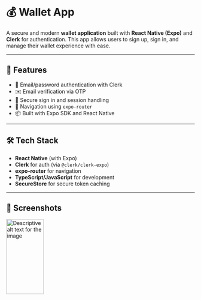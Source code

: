 # 💰 Wallet App

A secure and modern **wallet application** built with **React Native (Expo)** and **Clerk** for authentication. This app allows users to sign up, sign in, and manage their wallet experience with ease.

---

## 📱 Features

- 🔐 Email/password authentication with Clerk
- ✉️ Email verification via OTP
- 🚪 Secure sign in and session handling
- 🧭 Navigation using `expo-router`
- 📦 Built with Expo SDK and React Native

---

## 🛠 Tech Stack

- **React Native** (with Expo)
- **Clerk** for auth (via `@clerk/clerk-expo`)
- **expo-router** for navigation
- **TypeScript/JavaScript** for development
- **SecureStore** for secure token caching

---


## 📸 Screenshots

<img src="![img1](https://github.com/user-attachments/assets/2c64234f-4ff6-4c20-9cd0-b3188990f306)
" alt="Descriptive alt text for the image" width="100" height="200">






